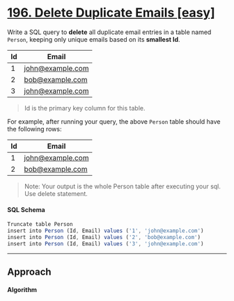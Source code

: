 # [196.	Delete Duplicate Emails [easy]](https://leetcode.com/problems/delete-duplicate-emails/)

Write a SQL query to **delete** all duplicate email entries in a table named `Person`, keeping only unique emails based on its **smallest Id**.

 Id | Email            
--|--
 1  | john@example.com 
 2  | bob@example.com  
 3  | john@example.com 

>Id is the primary key column for this table.

For example, after running your query, the above `Person` table should have the following rows:

 Id | Email            
--|--
 1  | john@example.com 
 2  | bob@example.com  

>Note: Your output is the whole Person table after executing your sql. Use delete statement.

#### SQL Schema
```javascript
Truncate table Person
insert into Person (Id, Email) values ('1', 'john@example.com')
insert into Person (Id, Email) values ('2', 'bob@example.com')
insert into Person (Id, Email) values ('3', 'john@example.com')
```
---
## Approach
#### Algorithm
